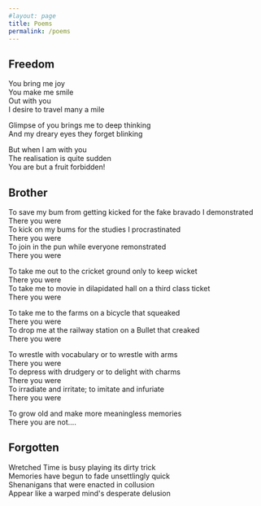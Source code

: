 ```yaml
---
#layout: page
title: Poems
permalink: /poems
---
```


## Freedom


You bring me joy<br>
You make me smile<br>
Out with you<br>
I desire to travel many a mile<br>

Glimpse of you brings me to deep thinking<br>
And my dreary eyes they forget blinking<br>

But when I am with you<br>
The realisation is quite sudden<br>
You are but a fruit forbidden!<br>

## Brother

To save my bum from getting kicked for the fake bravado I demonstrated<br>
There you were<br>
To kick on my bums for the studies I procrastinated<br>
There you were<br>
To join in the pun while everyone remonstrated<br>
There you were<br>

To take me out to the cricket ground only to keep wicket<br>
There you were<br>
To take me to movie in dilapidated hall on a third class ticket<br>
There you were<br>

To take me to the farms on a bicycle that squeaked<br>
There you were<br>
To drop me at the railway station on a Bullet that creaked<br>
There you were<br>

To wrestle with vocabulary or to wrestle with arms<br>
There you were<br>
To depress with drudgery or to delight with charms<br>
There you were<br>
To irradiate and irritate; to imitate and infuriate<br>
There you were<br>

To grow old and make more meaningless memories<br>
There you are not….

## Forgotten

Wretched Time is busy playing its dirty trick<br>
Memories have begun to fade unsettlingly quick<br>
Shenanigans that were enacted in collusion<br>
Appear like a warped mind's desperate delusion